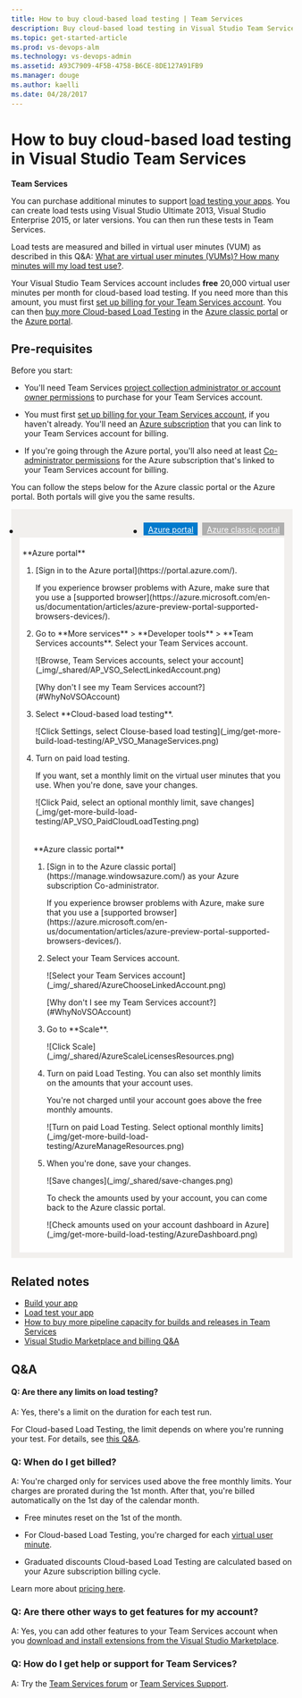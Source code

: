 ```yaml
---
title: How to buy cloud-based load testing | Team Services
description: Buy cloud-based load testing in Visual Studio Team Services (Visual Studio Online, VSO, VSTS)
ms.topic: get-started-article
ms.prod: vs-devops-alm
ms.technology: vs-devops-admin
ms.assetid: A93C7909-4F5B-4758-B6CE-8DE127A91FB9
ms.manager: douge
ms.author: kaelli
ms.date: 04/28/2017
---
```


#  How to buy cloud-based load testing in Visual Studio Team Services

**Team Services**

You can purchase additional minutes to support [load testing your apps](../../test/performance-testing/index.md). You can create load tests using Visual Studio Ultimate 2013, Visual Studio Enterprise 2015, or later versions. You can then run these tests in Team Services.

Load tests are measured and billed in virtual user minutes (VUM) as described in  this Q&A:
[What are virtual user minutes (VUMs)? How many minutes will my load test use?](../../test/performance-testing/reference-qa.md#VUM). 

Your Visual Studio Team Services account includes **free**
20,000 virtual user minutes per month for cloud-based load testing.
If you need more than this amount, you must first
[set up billing for your Team Services account](set-up-billing-for-your-account-vs.md).
You can then [buy more Cloud-based Load Testing](#buy-load-testing) in the
[Azure classic portal](https://manage.windowsazure.com/) or the [Azure portal](https://portal.azure.com).



<a name="buy-load-testing"></a>
## Pre-requisites

Before you start:

*  You'll need Team Services
[project collection administrator or account owner permissions](#FindOwnerPCA)
to purchase for your Team Services account.

*  You must first
[set up billing for your Team Services account](set-up-billing-for-your-account-vs.md),
if you haven't already. You'll need an [Azure subscription](#AzureMSDNSubscription)
that you can link to your Team Services account for billing.

*  If you're going through the Azure portal, you'll also need at least
[Co-administrator permissions](set-up-billing-for-your-account-vs.md#AddAzureAdmin)
for the Azure subscription that's linked to your Team Services account for billing.

You can follow the steps below for the Azure classic portal
or the Azure portal. Both portals will give you the same results.

<div style="background-color: #f2f0ee;padding-top:10px;padding-bottom:10px;">
<ul class="nav nav-pills" style="padding-right:15px;padding-left:15px;padding-bottom:5px;vertical-align:top;font-size:18px;">
<li style="float:left;" data-toggle="collapse" data-target="#buy-load-testing"></li>
<li style="float: right;"><a style="max-width: 374px;min-width: 120px;vertical-align: top;background-color:#AEAEAE;margin: 0px 0px 0px 8px;min-width:90px;color: #fff;border: solid 2px #AEAEAE;border-radius: 0;padding: 2px 6px 0px 6px;outline-style:none;height:32px;font-size:14px;font-weight:400" data-toggle="pill" href="#azure-classic-portal-0">Azure classic portal</a></li>
<li class="active" style="float: right"><a style="max-width: 374px;min-width: 120px;vertical-align: top;background-color:#007acc;margin: 0px 0px 0px 0px;min-width:90px;color: #fff;border: solid 2px #007acc;border-radius: 0;padding: 2px 6px 0px 6px;outline-style:none;height:32px;font-size:14px;font-weight:400" data-toggle="pill" href="#azure-portal-0">Azure portal</a></li>
</ul>

<div id="buy-load-testing" class="tab-content collapse in fade" style="background-color: #ffffff;margin-left: 15px;margin-right:15px;padding: 5px 5px 5px 5px;">
<div id="azure-portal-0" class="tab-pane fade in active">
<p>**Azure portal**
<p>
<ol>
<li>[Sign in to the Azure portal](https://portal.azure.com/).
<p>If you experience browser problems with Azure,
make sure that you use a [supported browser](https://azure.microsoft.com/en-us/documentation/articles/azure-preview-portal-supported-browsers-devices/).
<li>Go to **More services** > **Developer tools** > **Team Services accounts**.
Select your Team Services account.
<p>
<p>![Browse, Team Services accounts, select your account](_img/_shared/AP_VSO_SelectLinkedAccount.png)
<p>
<p>[Why don't I see my Team Services account?](#WhyNoVSOAccount)
<p>
<li>Select **Cloud-based load testing**.
<p>
<p>![Click Settings, select Clouse-based load testing](_img/get-more-build-load-testing/AP_VSO_ManageServices.png)
<p>
<li>Turn on paid load testing.
<p>
<p>If you want, set a monthly limit on the virtual user minutes that you use.
When you're done, save your changes.
<p>
<p>![Click Paid, select an optional monthly limit, save changes](_img/get-more-build-load-testing/AP_VSO_PaidCloudLoadTesting.png)
<p>
</ol>
</div>

<div class="tab-pane fade" id="azure-classic-portal-0" style="background-color: #ffffff;margin-left: 15px;margin-right:15px;padding: 5px 5px 5px 5px;">
<p>**Azure classic portal**
<p>
<ol>
<li>[Sign in to the Azure classic portal](https://manage.windowsazure.com/)
as your Azure subscription Co-administrator.
<p>
<p>If you experience browser problems with Azure,
make sure that you use a [supported browser](https://azure.microsoft.com/en-us/documentation/articles/azure-preview-portal-supported-browsers-devices/).
<p>
<li>Select your Team Services account.
<p>
<p>![Select your Team Services account](_img/_shared/AzureChooseLinkedAccount.png)
<p>
<p>[Why don't I see my Team Services account?](#WhyNoVSOAccount)
<p>
<li>Go to **Scale**.
<p>
<p>![Click Scale](_img/_shared/AzureScaleLicensesResources.png)
<p>
<li>Turn on paid Load Testing.
You can also set monthly limits on the amounts that your account uses.
<p>
<p>You're not charged until your account goes above the free monthly amounts.
<p>
<p>![Turn on paid Load Testing. Select optional monthly limits](_img/get-more-build-load-testing/AzureManageResources.png)
<p>
<li>When you're done, save your changes.
<p>
<p>![Save changes](_img/_shared/save-changes.png)
<p>
<p>To check the amounts used by your account,
you can come back to the Azure classic portal.
<p>
<p>![Check amounts used on your account dashboard in Azure](_img/get-more-build-load-testing/AzureDashboard.png)
<p>
</ol>
</div>


</div></div>

## Related notes  

- [Build your app](../../build/apps/index.md)
- [Load test your app](../../test/performance-testing/getting-started/get-started-simple-cloud-load-test.md)  
- [How to buy more pipeline capacity for builds and releases in Team Services](buy-more-build-vs.md)  
- [Visual Studio Marketplace and billing Q&A](../../marketplace/marketplace-billing-qa.md)  

## Q&A
<!-- BEGINSECTION class="md-qanda" -->

#### Q: Are there any limits on load testing?

A: Yes, there's a limit on the duration for each test run.

For Cloud-based Load Testing, the limit depends on where you're running your test.
For details, see [this Q&A](../../test/performance-testing/reference-qa.md#test-limits).


### Q:  When do I get billed?

A:  You're charged only for services used above the free monthly limits.
Your charges are prorated during the 1st month. After that,
you're billed automatically on the 1st day of the calendar month.

*  Free minutes reset on the 1st of the month.

*  For Cloud-based Load Testing, you're charged for each 
   [virtual user minute](../../test/performance-testing/reference-qa.md#VUM).

*   Graduated discounts Cloud-based Load Testing
are calculated based on your Azure subscription billing cycle.

Learn more about [pricing here](https://www.visualstudio.com/team-services/pricing).

### Q: Are there other ways to get features for my account?

A: Yes, you can add other features to your Team Services account when you
[download and install extensions from the Visual Studio Marketplace](https://www.visualstudio.com/get-started/marketplace/get-vsts-extensions).

### Q: How do I get help or support for Team Services?

A:	Try the [Team Services forum](https://social.msdn.microsoft.com/Forums/en-us/home?forum=TFService) 
or [Team Services Support](https://www.visualstudio.com/team-services/support). 


<!-- ENDSECTION -->


<!---


<a name="no-accounts"></a>

[!INCLUDE [no-accounts](../../marketplace/_shared/qa-no-accounts.md)]

<a name="WhyNoVSOAccount"></a>

[!INCLUDE [azure-why-no-team-services-account](../../_shared/qa-azure-why-no-team-services-account.md)]

<a name="FindOwnerPCA"></a>

[!INCLUDE [find-project-collection-administrator](../../_shared/qa-find-project-collection-administrator.md)]

[!INCLUDE [find-account-owner](../../_shared/qa-find-account-owner.md)]


-->
